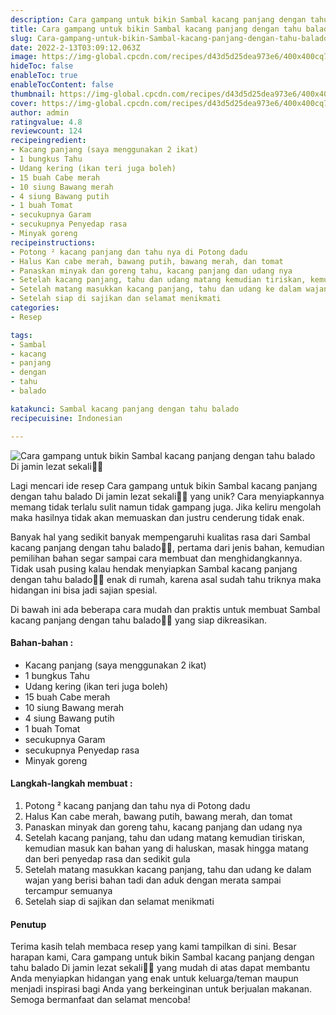 ```yaml
---
description: Cara gampang untuk bikin Sambal kacang panjang dengan tahu balado Di jamin lezat sekali"
title: Cara gampang untuk bikin Sambal kacang panjang dengan tahu balado Di jamin lezat sekali
slug: Cara-gampang-untuk-bikin-Sambal-kacang-panjang-dengan-tahu-balado-Di-jamin-lezat-sekali
date: 2022-2-13T03:09:12.063Z
image: https://img-global.cpcdn.com/recipes/d43d5d25dea973e6/400x400cq70/photo.jpg
hideToc: false
enableToc: true
enableTocContent: false
thumbnail: https://img-global.cpcdn.com/recipes/d43d5d25dea973e6/400x400cq70/photo.jpg
cover: https://img-global.cpcdn.com/recipes/d43d5d25dea973e6/400x400cq70/photo.jpg
author: admin
ratingvalue: 4.8
reviewcount: 124
recipeingredient:
- Kacang panjang (saya menggunakan 2 ikat)
- 1 bungkus Tahu
- Udang kering (ikan teri juga boleh)
- 15 buah Cabe merah
- 10 siung Bawang merah
- 4 siung Bawang putih
- 1 buah Tomat
- secukupnya Garam
- secukupnya Penyedap rasa
- Minyak goreng
recipeinstructions:
- Potong ² kacang panjang dan tahu nya di Potong dadu
- Halus Kan cabe merah, bawang putih, bawang merah, dan tomat
- Panaskan minyak dan goreng tahu, kacang panjang dan udang nya
- Setelah kacang panjang, tahu dan udang matang kemudian tiriskan, kemudian masuk kan bahan yang di haluskan, masak hingga matang dan beri penyedap rasa dan sedikit gula
- Setelah matang masukkan kacang panjang, tahu dan udang ke dalam wajan yang berisi bahan tadi dan aduk dengan merata sampai tercampur semuanya
- Setelah siap di sajikan dan selamat menikmati
categories:
- Resep

tags:
- Sambal
- kacang
- panjang
- dengan
- tahu
- balado

katakunci: Sambal kacang panjang dengan tahu balado
recipecuisine: Indonesian

---
```


![Cara gampang untuk bikin Sambal kacang panjang dengan tahu balado Di jamin lezat sekali👩‍🍳](https://img-global.cpcdn.com/recipes/d43d5d25dea973e6/400x400cq70/photo.jpg)

Lagi mencari ide resep Cara gampang untuk bikin Sambal kacang panjang dengan tahu balado Di jamin lezat sekali👩‍🍳 yang unik? Cara menyiapkannya memang tidak terlalu sulit namun tidak gampang juga. Jika keliru mengolah maka hasilnya tidak akan memuaskan dan justru cenderung tidak enak.

Banyak hal yang sedikit banyak mempengaruhi kualitas rasa dari Sambal kacang panjang dengan tahu balado👩‍🍳, pertama dari jenis bahan, kemudian pemilihan bahan segar sampai cara membuat dan menghidangkannya. Tidak usah pusing kalau hendak menyiapkan Sambal kacang panjang dengan tahu balado👩‍🍳 enak di rumah, karena asal sudah tahu triknya maka hidangan ini bisa jadi sajian spesial.

Di bawah ini ada beberapa cara mudah dan praktis untuk membuat Sambal kacang panjang dengan tahu balado👩‍🍳 yang siap dikreasikan.

<!--inarticleads1-->

#### Bahan-bahan :

- Kacang panjang (saya menggunakan 2 ikat)
- 1 bungkus Tahu
- Udang kering (ikan teri juga boleh)
- 15 buah Cabe merah
- 10 siung Bawang merah
- 4 siung Bawang putih
- 1 buah Tomat
- secukupnya Garam
- secukupnya Penyedap rasa
- Minyak goreng

<!--inarticleads2-->

#### Langkah-langkah membuat :

1. Potong ² kacang panjang dan tahu nya di Potong dadu
1. Halus Kan cabe merah, bawang putih, bawang merah, dan tomat
1. Panaskan minyak dan goreng tahu, kacang panjang dan udang nya
1. Setelah kacang panjang, tahu dan udang matang kemudian tiriskan, kemudian masuk kan bahan yang di haluskan, masak hingga matang dan beri penyedap rasa dan sedikit gula
1. Setelah matang masukkan kacang panjang, tahu dan udang ke dalam wajan yang berisi bahan tadi dan aduk dengan merata sampai tercampur semuanya
1. Setelah siap di sajikan dan selamat menikmati

#### Penutup

Terima kasih telah membaca resep yang kami tampilkan di sini. Besar harapan kami, Cara gampang untuk bikin Sambal kacang panjang dengan tahu balado Di jamin lezat sekali👩‍🍳 yang mudah di atas dapat membantu Anda menyiapkan hidangan yang enak untuk keluarga/teman maupun menjadi inspirasi bagi Anda yang berkeinginan untuk berjualan makanan. Semoga bermanfaat dan selamat mencoba!